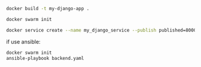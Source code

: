 ```bash
docker build -t my-django-app .
```

```bash
docker swarm init
```

```bash
docker service create --name my_django_service --publish published=8000,target=8000 --replicas 2 my-django-app
```

if use ansible:
```bash
docker swarm init
ansible-playbook backend.yaml
```